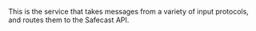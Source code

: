 This is the service that takes messages from a variety of input protocols, and routes them to the Safecast API.


